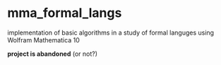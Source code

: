 # mma_formal_langs
implementation of basic algorithms in a study of formal languges using Wolfram Mathematica 10

**project is abandoned** (or not?)
